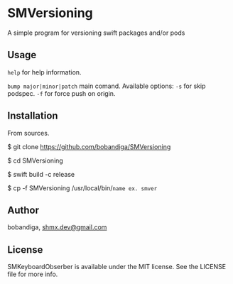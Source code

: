 # SMVersioning

A simple program for versioning swift packages and/or pods

## Usage

`help` for help information.

`bump major|minor|patch` main comand. Available options: 
`-s` for skip podspec.
`-f` for force push on origin.

## Installation

From sources.

$ git clone https://github.com/bobandiga/SMVersioning

$ cd SMVersioning

$ swift build -c release

$ cp -f SMVersioning /usr/local/bin/`name ex. smver`

## Author

bobandiga, shmx.dev@gmail.com

## License

SMKeyboardObserber is available under the MIT license. See the LICENSE file for more info.
